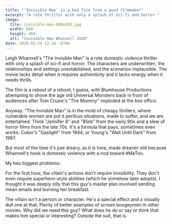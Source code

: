 ```yaml
---
title: "'Invisible Man' is a bad film from a good filmmaker"
excerpt: "A rote thriller with only a splash of sci-fi and horror."
image:
  file: invisible-man-800x450.jpg
  width: 800
  height: 450
  alt: "Invisible Man Whannell 2020"
date: 2020-03-24 12:34 -0700
---
```


Leigh Whannell's "The Invisible Man" is a rote domestic violence thriller with only a splash of sci-fi and horror. The characters are underwritten, the relationships and settings unestablished, and the scenarios implausible. The movie lacks detail when it requires authenticity and it lacks energy when it needs thrills.

The film is a reboot of a reboot, I guess, with Blumhouse Productions attempting to shove the age old Universal Monsters back in front of audiences after Tom Cruise's "The Mummy" imploded at the box office.

Anyway. "The Invisible Man" is in the mold of cheapy thrillers, where vulnerable women are put it perilous situations, made to suffer, and we are entertained. Think "Jennifer 8" and "Blink" from the early 90s and a slew of horror films from the late 70s. It's a formula that pays, sometimes even works: Cukor's "Gaslight" from 1944, or Young's "Wait Until Dark" from 1967.

But most of the time it's just dreary, as it is here, made drearier still because Whannell's hook is domestic violence with a nod toward #MeToo.

My two biggest problems:

For the first hour, the villain's actions don't require invisibility. They don't even require superhero-style abilities (which he somehow later adopts). I thought it was deeply silly that this guy's master plan involved sending mean emails and burning her breakfast.

The villain isn't a person or character. He's a special effect and a visually dull one at that. Plenty of better examples of screen boogeymen in other movies. Why did we need this guy? What does he do or say or think that makes him special or interesting? Outside the suit, that is.
